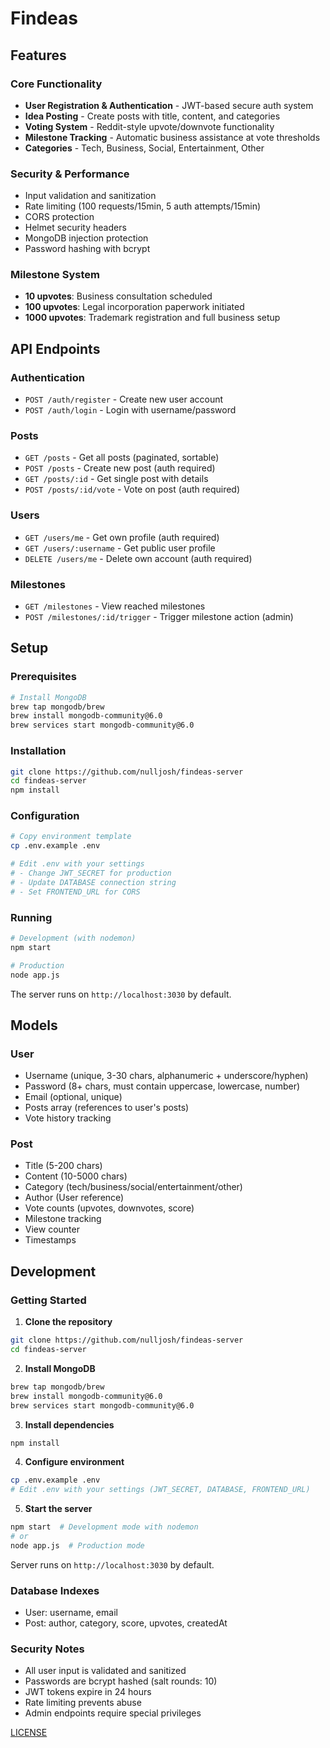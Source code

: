 # Findeas

## Features

### Core Functionality
- **User Registration & Authentication** - JWT-based secure auth system
- **Idea Posting** - Create posts with title, content, and categories
- **Voting System** - Reddit-style upvote/downvote functionality
- **Milestone Tracking** - Automatic business assistance at vote thresholds
- **Categories** - Tech, Business, Social, Entertainment, Other

### Security & Performance
- Input validation and sanitization
- Rate limiting (100 requests/15min, 5 auth attempts/15min)
- CORS protection
- Helmet security headers
- MongoDB injection protection
- Password hashing with bcrypt

### Milestone System
- **10 upvotes**: Business consultation scheduled
- **100 upvotes**: Legal incorporation paperwork initiated  
- **1000 upvotes**: Trademark registration and full business setup

## API Endpoints

### Authentication
- `POST /auth/register` - Create new user account
- `POST /auth/login` - Login with username/password

### Posts
- `GET /posts` - Get all posts (paginated, sortable)
- `POST /posts` - Create new post (auth required)
- `GET /posts/:id` - Get single post with details
- `POST /posts/:id/vote` - Vote on post (auth required)

### Users
- `GET /users/me` - Get own profile (auth required)
- `GET /users/:username` - Get public user profile
- `DELETE /users/me` - Delete own account (auth required)

### Milestones
- `GET /milestones` - View reached milestones
- `POST /milestones/:id/trigger` - Trigger milestone action (admin)

## Setup

### Prerequisites
```bash
# Install MongoDB
brew tap mongodb/brew
brew install mongodb-community@6.0
brew services start mongodb-community@6.0
```

### Installation
```bash
git clone https://github.com/nulljosh/findeas-server
cd findeas-server
npm install
```

### Configuration
```bash
# Copy environment template
cp .env.example .env

# Edit .env with your settings
# - Change JWT_SECRET for production
# - Update DATABASE connection string
# - Set FRONTEND_URL for CORS
```

### Running
```bash
# Development (with nodemon)
npm start

# Production
node app.js
```

The server runs on `http://localhost:3030` by default.

## Models

### User
- Username (unique, 3-30 chars, alphanumeric + underscore/hyphen)
- Password (8+ chars, must contain uppercase, lowercase, number)
- Email (optional, unique)
- Posts array (references to user's posts)
- Vote history tracking

### Post
- Title (5-200 chars)
- Content (10-5000 chars)  
- Category (tech/business/social/entertainment/other)
- Author (User reference)
- Vote counts (upvotes, downvotes, score)
- Milestone tracking
- View counter
- Timestamps

## Development

### Getting Started

1. **Clone the repository**
```bash
git clone https://github.com/nulljosh/findeas-server
cd findeas-server
```

2. **Install MongoDB**
```bash
brew tap mongodb/brew
brew install mongodb-community@6.0
brew services start mongodb-community@6.0
```

3. **Install dependencies**
```bash
npm install
```

4. **Configure environment**
```bash
cp .env.example .env
# Edit .env with your settings (JWT_SECRET, DATABASE, FRONTEND_URL)
```

5. **Start the server**
```bash
npm start  # Development mode with nodemon
# or
node app.js  # Production mode
```

Server runs on `http://localhost:3030` by default.

### Database Indexes
- User: username, email
- Post: author, category, score, upvotes, createdAt

### Security Notes
- All user input is validated and sanitized
- Passwords are bcrypt hashed (salt rounds: 10)
- JWT tokens expire in 24 hours
- Rate limiting prevents abuse
- Admin endpoints require special privileges

[LICENSE](LICENSE)
